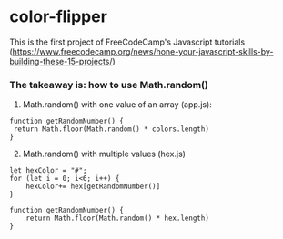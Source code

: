 # color-flipper

This is the first project of FreeCodeCamp's Javascript tutorials (https://www.freecodecamp.org/news/hone-your-javascript-skills-by-building-these-15-projects/)

<h3>The takeaway is: how to use Math.random()</h3>

1. Math.random() with one value of an array (app.js):
```
function getRandomNumber() {
 return Math.floor(Math.random() * colors.length)
}
```

2. Math.random() with multiple values (hex.js)
```
let hexColor = "#";
for (let i = 0; i<6; i++) {
    hexColor+= hex[getRandomNumber()]
}

function getRandomNumber() {
    return Math.floor(Math.random() * hex.length)
}
```
